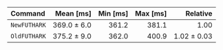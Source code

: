 | Command | Mean [ms] | Min [ms] | Max [ms] | Relative |
|:---|---:|---:|---:|---:|
| `NewFUTHARK` | 369.0 ± 6.0 | 361.2 | 381.1 | 1.00 |
| `OldFUTHARK` | 375.2 ± 9.0 | 362.0 | 400.9 | 1.02 ± 0.03 |
